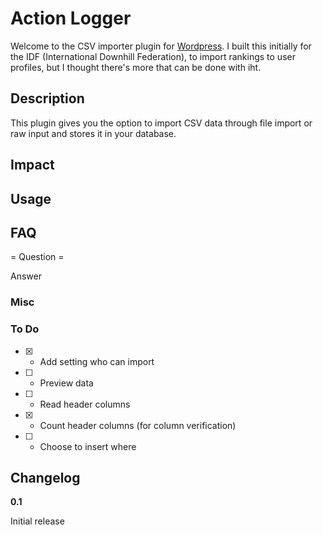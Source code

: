 # Action Logger

Welcome to the CSV importer plugin for [Wordpress](http://wordpress.org). I built this initially for the IDF (International Downhill Federation), to import rankings to user profiles, but I thought there's more that can be done with iht.

## Description 

This plugin gives you the option to import CSV data through file import or raw input and stores it in your database.

## Impact

## Usage

## FAQ

= Question =

Answer

### Misc

### To Do
* [X] - Add setting who can import
* [ ] - Preview data
* [ ] - Read header columns
* [X] - Count header columns (for column verification)
* [ ] - Choose to insert where

## Changelog

**0.1**

Initial release
